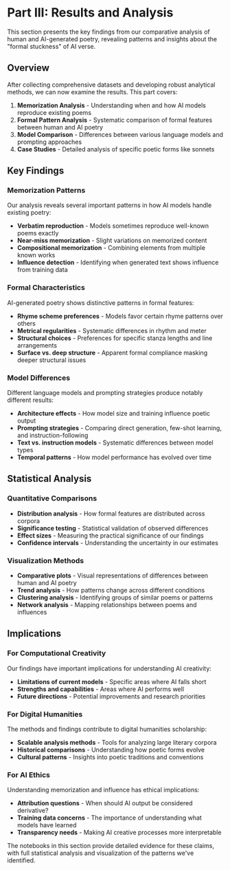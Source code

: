# Part III: Results and Analysis

This section presents the key findings from our comparative analysis of human and AI-generated poetry, revealing patterns and insights about the "formal stuckness" of AI verse.

## Overview

After collecting comprehensive datasets and developing robust analytical methods, we can now examine the results. This part covers:

1. **Memorization Analysis** - Understanding when and how AI models reproduce existing poems
2. **Formal Pattern Analysis** - Systematic comparison of formal features between human and AI poetry
3. **Model Comparison** - Differences between various language models and prompting approaches
4. **Case Studies** - Detailed analysis of specific poetic forms like sonnets

## Key Findings

### Memorization Patterns
Our analysis reveals several important patterns in how AI models handle existing poetry:

- **Verbatim reproduction** - Models sometimes reproduce well-known poems exactly
- **Near-miss memorization** - Slight variations on memorized content
- **Compositional memorization** - Combining elements from multiple known works
- **Influence detection** - Identifying when generated text shows influence from training data

### Formal Characteristics
AI-generated poetry shows distinctive patterns in formal features:

- **Rhyme scheme preferences** - Models favor certain rhyme patterns over others
- **Metrical regularities** - Systematic differences in rhythm and meter
- **Structural choices** - Preferences for specific stanza lengths and line arrangements
- **Surface vs. deep structure** - Apparent formal compliance masking deeper structural issues

### Model Differences
Different language models and prompting strategies produce notably different results:

- **Architecture effects** - How model size and training influence poetic output
- **Prompting strategies** - Comparing direct generation, few-shot learning, and instruction-following
- **Text vs. instruction models** - Systematic differences between model types
- **Temporal patterns** - How model performance has evolved over time

## Statistical Analysis

### Quantitative Comparisons
- **Distribution analysis** - How formal features are distributed across corpora
- **Significance testing** - Statistical validation of observed differences
- **Effect sizes** - Measuring the practical significance of our findings
- **Confidence intervals** - Understanding the uncertainty in our estimates

### Visualization Methods
- **Comparative plots** - Visual representations of differences between human and AI poetry
- **Trend analysis** - How patterns change across different conditions
- **Clustering analysis** - Identifying groups of similar poems or patterns
- **Network analysis** - Mapping relationships between poems and influences

## Implications

### For Computational Creativity
Our findings have important implications for understanding AI creativity:

- **Limitations of current models** - Specific areas where AI falls short
- **Strengths and capabilities** - Areas where AI performs well
- **Future directions** - Potential improvements and research priorities

### For Digital Humanities
The methods and findings contribute to digital humanities scholarship:

- **Scalable analysis methods** - Tools for analyzing large literary corpora
- **Historical comparisons** - Understanding how poetic forms evolve
- **Cultural patterns** - Insights into poetic traditions and conventions

### For AI Ethics
Understanding memorization and influence has ethical implications:

- **Attribution questions** - When should AI output be considered derivative?
- **Training data concerns** - The importance of understanding what models have learned
- **Transparency needs** - Making AI creative processes more interpretable

The notebooks in this section provide detailed evidence for these claims, with full statistical analysis and visualization of the patterns we've identified.
